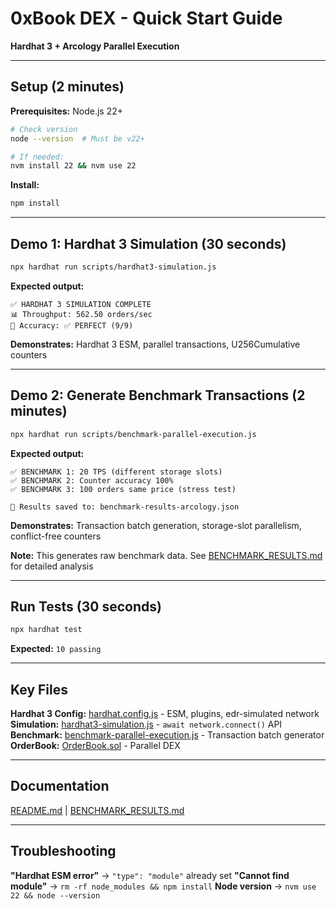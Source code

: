# 0xBook DEX - Quick Start Guide

**Hardhat 3 + Arcology Parallel Execution**

---

## Setup (2 minutes)

**Prerequisites:** Node.js 22+

```bash
# Check version
node --version  # Must be v22+

# If needed:
nvm install 22 && nvm use 22
```

**Install:**
```bash
npm install
```

---

## Demo 1: Hardhat 3 Simulation (30 seconds)

```bash
npx hardhat run scripts/hardhat3-simulation.js
```

**Expected output:**
```
✅ HARDHAT 3 SIMULATION COMPLETE
📊 Throughput: 562.50 orders/sec
🔢 Accuracy: ✅ PERFECT (9/9)
```

**Demonstrates:** Hardhat 3 ESM, parallel transactions, U256Cumulative counters

---

## Demo 2: Generate Benchmark Transactions (2 minutes)

```bash
npx hardhat run scripts/benchmark-parallel-execution.js
```

**Expected output:**
```
✅ BENCHMARK 1: 20 TPS (different storage slots)
✅ BENCHMARK 2: Counter accuracy 100%
✅ BENCHMARK 3: 100 orders same price (stress test)

📄 Results saved to: benchmark-results-arcology.json
```

**Demonstrates:** Transaction batch generation, storage-slot parallelism, conflict-free counters

**Note:** This generates raw benchmark data. See [BENCHMARK_RESULTS.md](../../BENCHMARK_RESULTS.md) for detailed analysis

---

## Run Tests (30 seconds)

```bash
npx hardhat test
```

**Expected:** `10 passing`

---

## Key Files

**Hardhat 3 Config:** [hardhat.config.js](../../hardhat.config.js) - ESM, plugins, edr-simulated network
**Simulation:** [hardhat3-simulation.js](../../scripts/hardhat3-simulation.js) - `await network.connect()` API
**Benchmark:** [benchmark-parallel-execution.js](../../scripts/benchmark-parallel-execution.js) - Transaction batch generator
**OrderBook:** [OrderBook.sol](../../contracts/core/OrderBook.sol) - Parallel DEX

---

## Documentation

[README.md](../../README.md) | [BENCHMARK_RESULTS.md](../../BENCHMARK_RESULTS.md)

---

## Troubleshooting

**"Hardhat ESM error"** → `"type": "module"` already set
**"Cannot find module"** → `rm -rf node_modules && npm install`
**Node version** → `nvm use 22 && node --version`
